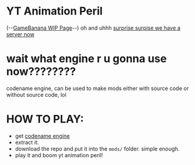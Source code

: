 # YT Animation Peril
(--[GameBanana WIP Page](https://gamebanana.com/wips/71991)--)
oh and uhhh [surprise surpise we have a server now](https://discord.gg/6EFtFdj8FZ)




# wait what engine r u gonna use now????????
codename engine, can be used to make mods either with source code or without source code, lol

# HOW TO PLAY:
- get [codename engine](https://github.com/FNF-CNE-Devs/CodenameEngine/actions)
- extract it.
- download the repo and put it into the ``mods/`` folder. simple enough.
- play it and boom yt animation peril!